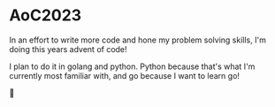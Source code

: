 # AoC2023

In an effort to write more code and hone my problem solving skills, I'm doing this years advent of code! 

I plan to do it in golang and python. Python because that's what I'm currently most familiar with, and go because I want to learn go! 

:wave:
